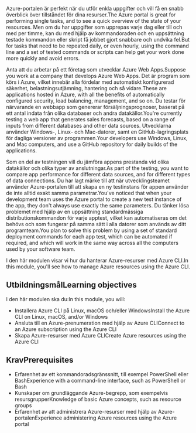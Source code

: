 <span data-ttu-id="e61c0-101">Azure-portalen är perfekt när du utför enkla uppgifter och vill få en snabb överblick över tillståndet för dina resurser.</span><span class="sxs-lookup"><span data-stu-id="e61c0-101">The Azure portal is great for performing single tasks, and to see a quick overview of the state of your resources.</span></span> <span data-ttu-id="e61c0-102">Men om du har uppgifter som upprepas varje dag eller till och med per timme, kan du med hjälp av kommandoraden och en uppsättning testade kommandon eller skript få jobbet gjort snabbare och undvika fel.</span><span class="sxs-lookup"><span data-stu-id="e61c0-102">But for tasks that need to be repeated daily, or even hourly, using the command line and a set of tested commands or scripts can help get your work done more quickly and avoid errors.</span></span>

<span data-ttu-id="e61c0-103">Anta att du arbetar på ett företag som utvecklar Azure Web Apps.</span><span class="sxs-lookup"><span data-stu-id="e61c0-103">Suppose you work at a company that develops Azure Web Apps.</span></span> <span data-ttu-id="e61c0-104">Det är program som körs i Azure, vilket innebär alla fördelar med automatiskt konfigurerad säkerhet, belastningsutjämning, hantering och så vidare.</span><span class="sxs-lookup"><span data-stu-id="e61c0-104">These are applications hosted in Azure, with all the benefits of automatically configured security, load balancing, management, and so on.</span></span> <span data-ttu-id="e61c0-105">Du testar för närvarande en webbapp som genererar försäljningsprognoser, baserat på ett antal indata från olika databaser och andra datakällor.</span><span class="sxs-lookup"><span data-stu-id="e61c0-105">You're currently testing a web app that generates sales forecasts, based on a range of inputs from different databases and other data sources.</span></span> <span data-ttu-id="e61c0-106">Utvecklarna använder Windows-, Linux- och Mac-datorer, samt en GitHub-lagringsplats för dagliga versioner av programmen.</span><span class="sxs-lookup"><span data-stu-id="e61c0-106">Your developers use Windows, Linux, and Mac computers, and use a GitHub repository for daily builds of the applications.</span></span>

<span data-ttu-id="e61c0-107">Som en del av testningen vill du jämföra appens prestanda vid olika datakällor och olika typer av anslutningar.</span><span class="sxs-lookup"><span data-stu-id="e61c0-107">As part of the testing, you want to compare app performance for different data sources, and for different types of data connections.</span></span> <span data-ttu-id="e61c0-108">Du har lagt märke till att när utvecklingsteamet använder Azure-portalen till att skapa en ny testinstans för appen använder de inte alltid exakt samma parametrar.</span><span class="sxs-lookup"><span data-stu-id="e61c0-108">You've noticed that when your development team uses the Azure portal to create a new test instance of the app, they don't always use exactly the same parameters.</span></span> <span data-ttu-id="e61c0-109">Du tänker lösa problemet med hjälp av en uppsättning standardmässiga distributionskommandon för varje apptest, vilket kan automatiseras om det behövs och som fungerar på samma sätt i alla datorer som används av ditt programteam.</span><span class="sxs-lookup"><span data-stu-id="e61c0-109">You plan to solve this problem by using a set of standard deployment commands for each app test, which can be automated if required, and which will work in the same way across all the computers used by your software team.</span></span>

<span data-ttu-id="e61c0-110">I den här modulen visar vi hur du hanterar Azure-resurser med Azure CLI.</span><span class="sxs-lookup"><span data-stu-id="e61c0-110">In this module, you'll see how to manage Azure resources using the Azure CLI.</span></span>

## <a name="learning-objectives"></a><span data-ttu-id="e61c0-111">Utbildningsmål</span><span class="sxs-lookup"><span data-stu-id="e61c0-111">Learning objectives</span></span>

<span data-ttu-id="e61c0-112">I den här modulen ska du:</span><span class="sxs-lookup"><span data-stu-id="e61c0-112">In this module, you will:</span></span>

- <span data-ttu-id="e61c0-113">Installera Azure CLI på Linux, macOS och/eller Windows</span><span class="sxs-lookup"><span data-stu-id="e61c0-113">Install the Azure CLI on Linux, macOS, and/or Windows</span></span>
- <span data-ttu-id="e61c0-114">Ansluta till en Azure-prenumeration med hjälp av Azure CLI</span><span class="sxs-lookup"><span data-stu-id="e61c0-114">Connect to an Azure subscription using the Azure CLI</span></span>
- <span data-ttu-id="e61c0-115">Skapa Azure-resurser med Azure CLI</span><span class="sxs-lookup"><span data-stu-id="e61c0-115">Create Azure resources using the Azure CLI</span></span>

## <a name="prerequisites"></a><span data-ttu-id="e61c0-116">Krav</span><span class="sxs-lookup"><span data-stu-id="e61c0-116">Prerequisites</span></span>

- <span data-ttu-id="e61c0-117">Erfarenhet av ett kommandoradsgränssnitt, till exempel PowerShell eller Bash</span><span class="sxs-lookup"><span data-stu-id="e61c0-117">Experience with a command-line interface, such as PowerShell or Bash</span></span>
- <span data-ttu-id="e61c0-118">Kunskaper om grundläggande Azure-begrepp, som exempelvis resursgrupper</span><span class="sxs-lookup"><span data-stu-id="e61c0-118">Knowledge of basic Azure concepts, such as resource groups</span></span>
- <span data-ttu-id="e61c0-119">Erfarenhet av att administrera Azure-resurser med hjälp av Azure-portalen</span><span class="sxs-lookup"><span data-stu-id="e61c0-119">Experience administering Azure resources using the Azure portal</span></span>